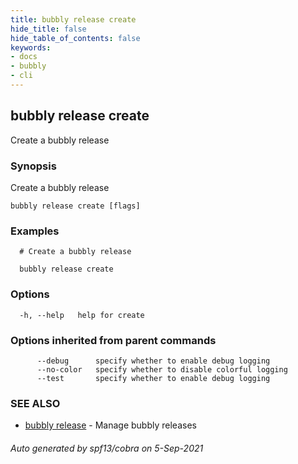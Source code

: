 ```yaml
---
title: bubbly release create
hide_title: false
hide_table_of_contents: false
keywords:
- docs
- bubbly
- cli
---
```

## bubbly release create

Create a bubbly release

### Synopsis

Create a bubbly release



```
bubbly release create [flags]
```

### Examples

```
  # Create a bubbly release
  
  bubbly release create
```

### Options

```
  -h, --help   help for create
```

### Options inherited from parent commands

```
      --debug      specify whether to enable debug logging
      --no-color   specify whether to disable colorful logging
      --test       specify whether to enable debug logging
```

### SEE ALSO

* [bubbly release](bubbly_release.md)	 - Manage bubbly releases

###### Auto generated by spf13/cobra on 5-Sep-2021
